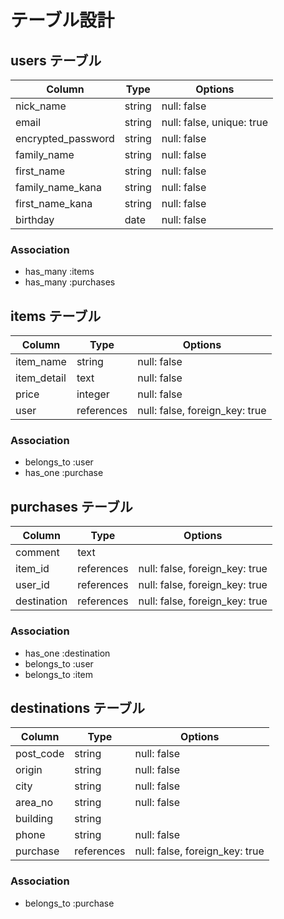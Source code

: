 # テーブル設計

## users テーブル

| Column             | Type   | Options     |
| ------------------ | ------ | ----------- |
| nick_name          | string | null: false |
| email              | string | null: false, unique: true |
| encrypted_password | string | null: false |
| family_name        | string | null: false |   
| first_name         | string | null: false | 
| family_name_kana   | string | null: false | 
| first_name_kana    | string | null: false | 
| birthday           | date   | null: false |

### Association

- has_many :items
- has_many :purchases

## items テーブル

| Column     | Type       | Options                        |
| ---------- | ---------- | ------------------------------ |
| item_name  | string     | null: false                    |
| item_detail| text       | null: false                    |
| price      | integer    | null: false                    |
| user       | references | null: false, foreign_key: true |

### Association

- belongs_to :user
- has_one :purchase


## purchases テーブル

| Column    | Type       | Options                        |
| --------- | ---------- | ------------------------------ |
| comment   | text       |                                |
| item_id   | references | null: false, foreign_key: true |
| user_id   | references | null: false, foreign_key: true |
| destination | references | null: false, foreign_key: true |


### Association

- has_one :destination
- belongs_to :user
- belongs_to :item


## destinations テーブル

| Column    | Type       | Options                        |
| --------- | ---------- | ------------------------------ |
| post_code | string     | null: false                    |
| origin    | string     | null: false                    |
| city      | string     | null: false                    |
| area_no   | string     | null: false                    |
| building  | string     |                                |
| phone     | string     | null: false                    |
| purchase  | references | null: false, foreign_key: true |


### Association

- belongs_to :purchase


